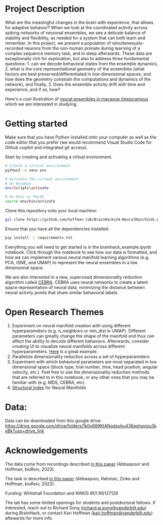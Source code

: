 # Project Description
What are the meaningful changes in the brain with experience, that allows for adaptive behavior? When we look at the coordinated activity across spiking networks of neuronal ensembles, we see a delicate balance of stability and flexibility, as needed for a system that can both learn and remember. In this project, we present a population of simultaneously-recorded neurons from the non-human primate during learning of a complex sequence memory task, and in sleep afterwards. These data are exceptionally rich for exploration, but also to address three fundamental questions: 1. can we decode behavioral states from the ensemble dynamics, 2. what is the core representational geometry of the ensembles (what factors are best preserved/differentiated in low-dimensional spaces, and how does the geometry constrain the computations and dynamics of the network), and finally, 3. Does the ensemble activity drift with time and experience, and if so, how?

Here's a cool illustration of [neural ensembles in macaque hippocampus](https://www.youtube.com/watch?v=PVLZRPLcwW4) which we are interested in studying. 

# Getting started 
Make sure that you have Python installed onto your computer as well as the code editor that you prefer (we would recommend Visual Studio Code for Github copilot and integrated git access). 

Start by creating and activating a virtual environment. 
```bash
# Create a virtual environment
python3 -m venv env

# Activate the virtual environment
# On Windows
env\Scripts\activate

# On Unix or MacOS
source env/bin/activate
```

Clone this repository onto your local machine:
```bash
git clone https://github.com/hoffman-lab/BrainHacks24-NeuralManifolds.git
```
Ensure that you have all the dependencies installed: 
```bash
pip install -r requirements.txt
```
 Everything you will need to get started is in the brainhack_example.ipynb notebook. Click through the notebook to see how our data is formatted, and how we can implement various neural manifold learning algorithms (e.g. PCA, tSNE, and UMAP) to represent the neural ensembles in a low dimensional space. 

 We are also interested in a new, supervised dimensionality reduction algorithm called [CEBRA](https://cebra.ai/docs/index.html). CEBRA uses neural networks to create a latent space representation of neural data, minimizing the distance between neural activity points that share similar behavioral labels. 

# Open Research Themes 
1. Experiment on neural manifold creation with using different hyperparameters (e.g. n_neighbors or min_dist in UMAP). Different parameters can greatly change the shape of the manifold and thus can affect the ability to decode different behaviors. Afterwards, consider creating UI to visualize neural manifolds across different hyperparameters. [Here](https://pair-code.github.io/understanding-umap/) is a great example.
2. Parallelize dimensionality reduction across a set of hyperparameters
3. Experiment with which behavioral parameters are most separated in low dimensional space (block type, trial number, time, head position, angular velocity, etc.). Feel free to use the dimensionality reduction methods that are referred to in this notebook, or any other ones that you may be familiar with (e.g. MDS, CEBRA, etc). 
4. [Structural Index](https://github.com/PridaLab/structure_index) for Neural Manifolds

# Data:

Data can be downloaded from this google drive:
https://drive.google.com/drive/folders/1k0v689KtANodxuhu436aghavizu3keBk?usp=drive_link

# Acknowledgements 
The data come from recordings described [in this paper](https://www.biorxiv.org/content/10.1101/2023.12.06.570369v1) (Abbaspoor and Hoffman, bioRxiv, 2023).

The task is described [in this paper](https://www.biorxiv.org/content/10.1101/2023.12.11.571113v1) (Abbaspoor, Rahman, Zinke and Hoffman, bioRxiv, 2023).

Funding: Whitehall Foundation and NINDS R01 NS127128

The lab has some limited openings for students and postdoctoral fellows. If interested, reach out to Richard Song (richard.w.song@vanderbilt.edu) during BrainHack, or contact Kari Hoffman (kari.hoffman@vanderbilt.edu) aftewards for more info.
